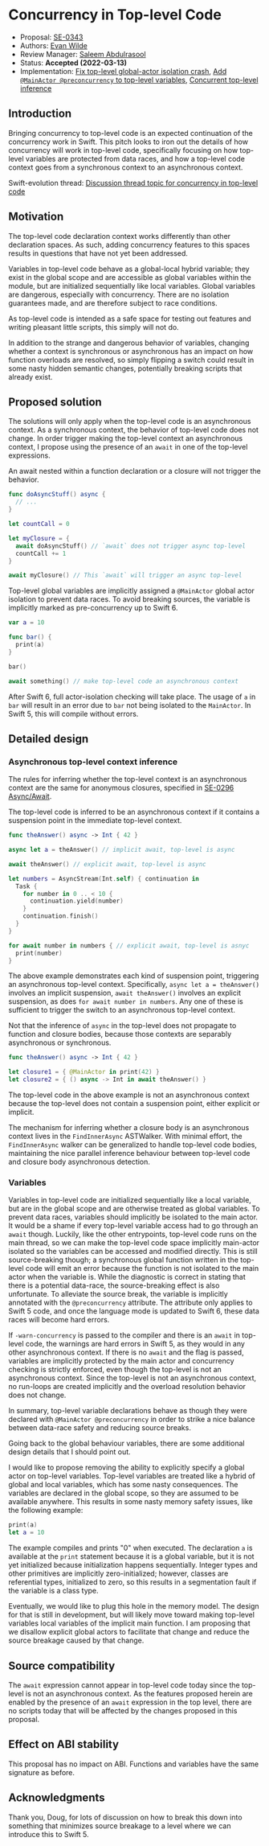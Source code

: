 # Concurrency in Top-level Code

* Proposal: [SE-0343](0343-top-level-concurrency.md)
* Authors: [Evan Wilde](https://github.com/etcwilde)
* Review Manager: [Saleem Abdulrasool](https://github.com/compnerd)
* Status: **Accepted (2022-03-13)**
* Implementation: [Fix top-level global-actor isolation crash](https://github.com/apple/swift/pull/40963), [Add `@MainActor @preconcurrency` to top-level variables](https://github.com/apple/swift/pull/40998), [Concurrent top-level inference](https://github.com/apple/swift/pull/41061)

## Introduction

Bringing concurrency to top-level code is an expected continuation of the
concurrency work in Swift. This pitch looks to iron out the details of how
concurrency will work in top-level code, specifically focusing on how top-level
variables are protected from data races, and how a top-level code context goes
from a synchronous context to an asynchronous context.

Swift-evolution thread: [Discussion thread topic for concurrency in top-level code](https://forums.swift.org/t/concurrency-in-top-level-code/55001)

## Motivation

The top-level code declaration context works differently than other declaration
spaces. As such, adding concurrency features to this spaces results in questions
that have not yet been addressed.

Variables in top-level code behave as a global-local hybrid variable; they exist
in the global scope and are accessible as global variables within the module,
but are initialized sequentially like local variables. Global variables are
dangerous, especially with concurrency. There are no isolation guarantees made,
and are therefore subject to race conditions.

As top-level code is intended as a safe space for testing out features and
writing pleasant little scripts, this simply will not do.

In addition to the strange and dangerous behavior of variables, changing whether
a context is synchronous or asynchronous has an impact on how function overloads
are resolved, so simply flipping a switch could result in some nasty hidden
semantic changes, potentially breaking scripts that already exist.

## Proposed solution

The solutions will only apply when the top-level code is an asynchronous
context. As a synchronous context, the behavior of top-level code does not
change. In order trigger making the top-level context an asynchronous context, I
propose using the presence of an `await` in one of the top-level expressions.

An await nested within a function declaration or a closure will not trigger the
behavior.

```swift
func doAsyncStuff() async {
  // ...
}

let countCall = 0

let myClosure = {
  await doAsyncStuff() // `await` does not trigger async top-level
  countCall += 1
}

await myClosure() // This `await` will trigger an async top-level
```

Top-level global variables are implicitly assigned a `@MainActor` global actor
isolation to prevent data races. To avoid breaking sources, the variable is
implicitly marked as pre-concurrency up to Swift 6.

```swift
var a = 10

func bar() {
  print(a)
}

bar()

await something() // make top-level code an asynchronous context
```

After Swift 6, full actor-isolation checking will take place. The usage of `a`
in `bar` will result in an error due to `bar` not being isolated to the
`MainActor`. In Swift 5, this will compile without errors.

## Detailed design

### Asynchronous top-level context inference

The rules for inferring whether the top-level context is an asynchronous context
are the same for anonymous closures, specified in [SE-0296 Async/Await](https://github.com/apple/swift-evolution/blob/main/proposals/0296-async-await.md#closures).

The top-level code is inferred to be an asynchronous context if it contains a
suspension point in the immediate top-level context.

```swift
func theAnswer() async -> Int { 42 }

async let a = theAnswer() // implicit await, top-level is async

await theAnswer() // explicit await, top-level is async

let numbers = AsyncStream(Int.self) { continuation in
  Task {
    for number in 0 .. < 10 {
      continuation.yield(number)
    }
    continuation.finish()
  }
}

for await number in numbers { // explicit await, top-level is asnyc
  print(number)
}
```

The above example demonstrates each kind of suspension point, triggering an
asynchronous top-level context. Specifically, `async let a = theAnswer()`
involves an implicit suspension, `await theAnswer()` involves an explicit
suspension, as does `for await number in numbers`. Any one of these is
sufficient to trigger the switch to an asynchronous top-level context.

Not that the inference of `async` in the top-level does not propagate to
function and closure bodies, because those contexts are separably asynchronous
or synchronous.

```swift
func theAnswer() async -> Int { 42 }

let closure1 = { @MainActor in print(42) }
let closure2 = { () async -> Int in await theAnswer() }
```

The top-level code in the above example is not an asynchronous context because
the top-level does not contain a suspension point, either explicit or implicit.

The mechanism for inferring whether a closure body is an asynchronous context
lives in the `FindInnerAsync` ASTWalker. With minimal effort, the
`FindInnerAsync` walker can be generalized to handle top-level code bodies,
maintaining the nice parallel inference behaviour between top-level code and
closure body asynchronous detection.

### Variables

Variables in top-level code are initialized sequentially like a local variable,
but are in the global scope and are otherwise treated as global variables. To
prevent data races, variables should implicitly be isolated to the main actor.
It would be a shame if every top-level variable access had to go through an
`await` though. Luckily, like the other entrypoints, top-level code runs on the
main thread, so we can make the top-level code space implicitly main-actor
isolated so the variables can be accessed and modified directly. This is still
source-breaking though; a synchronous global function written in the top-level
code will emit an error because the function is not isolated to the main actor
when the variable is. While the diagnostic is correct in stating that there is a
potential data-race, the source-breaking effect is also unfortunate. To
alleviate the source break, the variable is implicitly annotated with the
`@preconcurrency` attribute. The attribute only applies to Swift 5 code, and
once the language mode is updated to Swift 6, these data races will become hard
errors.

If `-warn-concurrency` is passed to the compiler and there is an `await` in
top-level code, the warnings are hard errors in Swift 5, as they would in any
other asynchronous context. If there is no `await` and the flag is passed,
variables are implicitly protected by the main actor and concurrency checking is
strictly enforced, even though the top-level is not an asynchronous context.
Since the top-level is not an asynchronous context, no run-loops are created
implicitly and the overload resolution behavior does not change.

In summary, top-level variable declarations behave as though they were declared
with `@MainActor @preconcurrency` in order to strike a nice balance between
data-race safety and reducing source breaks.

Going back to the global behaviour variables, there are some additional design
details that I should point out.

I would like to propose removing the ability to explicitly specify a global
actor on top-level variables. Top-level variables are treated like a hybrid of
global and local variables, which has some nasty consequences. The variables are
declared in the global scope, so they are assumed to be available anywhere. This
results in some nasty memory safety issues, like the following example:

```swift
print(a)
let a = 10
```

The example compiles and prints "0" when executed. The declaration `a` is
available at the `print` statement because it is a global variable, but it is
not yet initialized because initialization happens sequentially. Integer types
and other primitives are implicitly zero-initialized; however, classes are
referential types, initialized to zero, so this results in a segmentation fault
if the variable is a class type.

Eventually, we would like to plug this hole in the memory model. The design for
that is still in development, but will likely move toward making top-level
variables local variables of the implicit main function. I am proposing that we
disallow explicit global actors to facilitate that change and reduce the source
breakage caused by that change.

## Source compatibility

The `await` expression cannot appear in top-level code today since the top-level
is not an asynchronous context. As the features proposed herein are enabled by
the presence of an `await` expression in the top level, there are no scripts
today that will be affected by the changes proposed in this proposal.

## Effect on ABI stability

This proposal has no impact on ABI. Functions and variables have the same
signature as before.

## Acknowledgments

Thank you, Doug, for lots of discussion on how to break this down into something
that minimizes source breakage to a level where we can introduce this to Swift 5.
